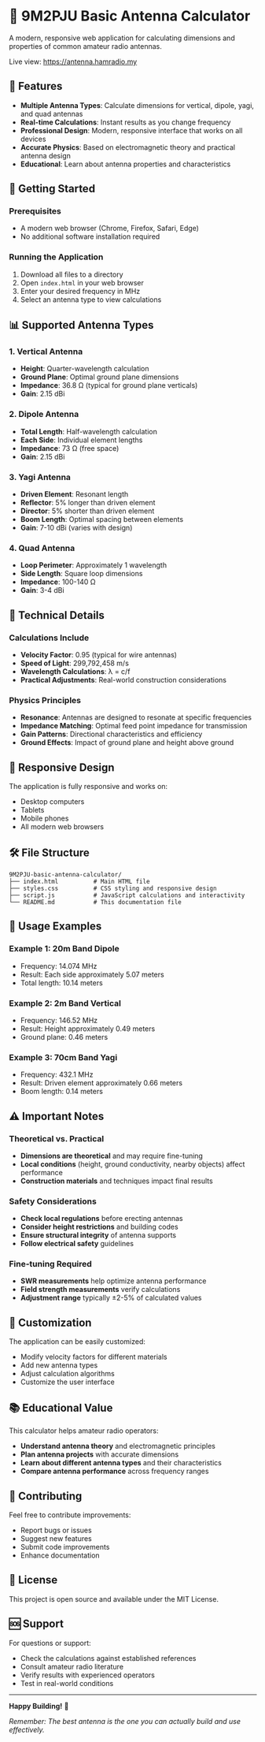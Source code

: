 # 📡 9M2PJU Basic Antenna Calculator

A modern, responsive web application for calculating dimensions and properties of common amateur radio antennas.

Live view: https://antenna.hamradio.my

## 🌟 Features

- **Multiple Antenna Types**: Calculate dimensions for vertical, dipole, yagi, and quad antennas
- **Real-time Calculations**: Instant results as you change frequency
- **Professional Design**: Modern, responsive interface that works on all devices
- **Accurate Physics**: Based on electromagnetic theory and practical antenna design
- **Educational**: Learn about antenna properties and characteristics

## 🚀 Getting Started

### Prerequisites
- A modern web browser (Chrome, Firefox, Safari, Edge)
- No additional software installation required

### Running the Application
1. Download all files to a directory
2. Open `index.html` in your web browser
3. Enter your desired frequency in MHz
4. Select an antenna type to view calculations

## 📊 Supported Antenna Types

### 1. Vertical Antenna
- **Height**: Quarter-wavelength calculation
- **Ground Plane**: Optimal ground plane dimensions
- **Impedance**: 36.8 Ω (typical for ground plane verticals)
- **Gain**: 2.15 dBi

### 2. Dipole Antenna
- **Total Length**: Half-wavelength calculation
- **Each Side**: Individual element lengths
- **Impedance**: 73 Ω (free space)
- **Gain**: 2.15 dBi

### 3. Yagi Antenna
- **Driven Element**: Resonant length
- **Reflector**: 5% longer than driven element
- **Director**: 5% shorter than driven element
- **Boom Length**: Optimal spacing between elements
- **Gain**: 7-10 dBi (varies with design)

### 4. Quad Antenna
- **Loop Perimeter**: Approximately 1 wavelength
- **Side Length**: Square loop dimensions
- **Impedance**: 100-140 Ω
- **Gain**: 3-4 dBi

## 🔬 Technical Details

### Calculations Include
- **Velocity Factor**: 0.95 (typical for wire antennas)
- **Speed of Light**: 299,792,458 m/s
- **Wavelength Calculations**: λ = c/f
- **Practical Adjustments**: Real-world construction considerations

### Physics Principles
- **Resonance**: Antennas are designed to resonate at specific frequencies
- **Impedance Matching**: Optimal feed point impedance for transmission
- **Gain Patterns**: Directional characteristics and efficiency
- **Ground Effects**: Impact of ground plane and height above ground

## 📱 Responsive Design

The application is fully responsive and works on:
- Desktop computers
- Tablets
- Mobile phones
- All modern web browsers

## 🛠️ File Structure

```
9M2PJU-basic-antenna-calculator/
├── index.html          # Main HTML file
├── styles.css          # CSS styling and responsive design
├── script.js           # JavaScript calculations and interactivity
└── README.md           # This documentation file
```

## 🎯 Usage Examples

### Example 1: 20m Band Dipole
- Frequency: 14.074 MHz
- Result: Each side approximately 5.07 meters
- Total length: 10.14 meters

### Example 2: 2m Band Vertical
- Frequency: 146.52 MHz
- Result: Height approximately 0.49 meters
- Ground plane: 0.46 meters

### Example 3: 70cm Band Yagi
- Frequency: 432.1 MHz
- Result: Driven element approximately 0.66 meters
- Boom length: 0.14 meters

## ⚠️ Important Notes

### Theoretical vs. Practical
- **Dimensions are theoretical** and may require fine-tuning
- **Local conditions** (height, ground conductivity, nearby objects) affect performance
- **Construction materials** and techniques impact final results

### Safety Considerations
- **Check local regulations** before erecting antennas
- **Consider height restrictions** and building codes
- **Ensure structural integrity** of antenna supports
- **Follow electrical safety** guidelines

### Fine-tuning Required
- **SWR measurements** help optimize antenna performance
- **Field strength measurements** verify calculations
- **Adjustment range** typically ±2-5% of calculated values

## 🔧 Customization

The application can be easily customized:
- Modify velocity factors for different materials
- Add new antenna types
- Adjust calculation algorithms
- Customize the user interface

## 📚 Educational Value

This calculator helps amateur radio operators:
- **Understand antenna theory** and electromagnetic principles
- **Plan antenna projects** with accurate dimensions
- **Learn about different antenna types** and their characteristics
- **Compare antenna performance** across frequency ranges

## 🤝 Contributing

Feel free to contribute improvements:
- Report bugs or issues
- Suggest new features
- Submit code improvements
- Enhance documentation

## 📄 License

This project is open source and available under the MIT License.

## 🆘 Support

For questions or support:
- Check the calculations against established references
- Consult amateur radio literature
- Verify results with experienced operators
- Test in real-world conditions

---

**Happy Building!** 🚀

*Remember: The best antenna is the one you can actually build and use effectively.*
